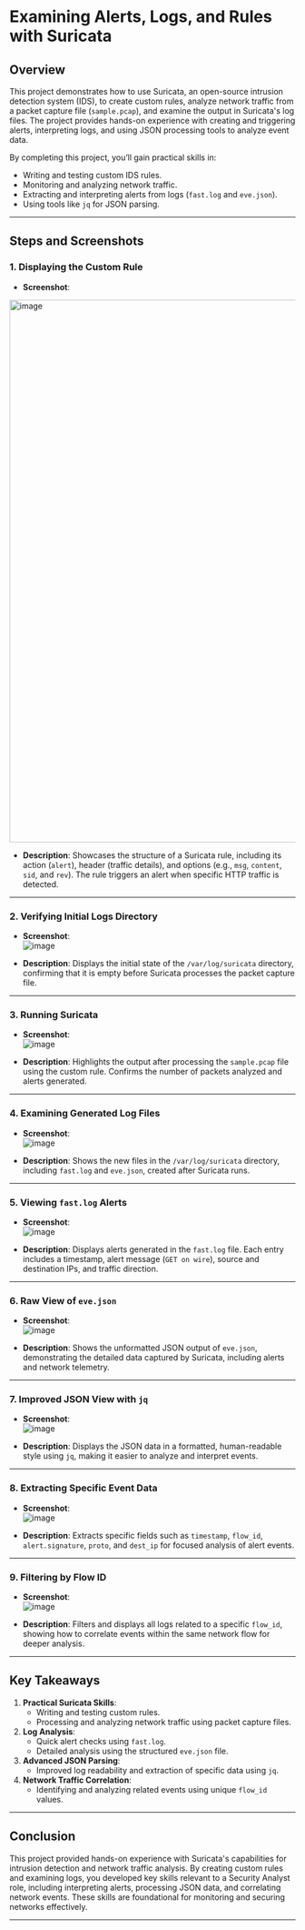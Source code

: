 # **Examining Alerts, Logs, and Rules with Suricata**

## **Overview**
This project demonstrates how to use Suricata, an open-source intrusion detection system (IDS), to create custom rules, analyze network traffic from a packet capture file (`sample.pcap`), and examine the output in Suricata's log files. The project provides hands-on experience with creating and triggering alerts, interpreting logs, and using JSON processing tools to analyze event data.

By completing this project, you’ll gain practical skills in:
- Writing and testing custom IDS rules.
- Monitoring and analyzing network traffic.
- Extracting and interpreting alerts from logs (`fast.log` and `eve.json`).
- Using tools like `jq` for JSON parsing.

---

## **Steps and Screenshots**

### **1. Displaying the Custom Rule**
- **Screenshot**:  
<img width="954" alt="image" src="https://github.com/user-attachments/assets/52c32b0c-65b0-438d-9ddc-afb1b1d4a398" />


- **Description**: Showcases the structure of a Suricata rule, including its action (`alert`), header (traffic details), and options (e.g., `msg`, `content`, `sid`, and `rev`). The rule triggers an alert when specific HTTP traffic is detected.

---

### **2. Verifying Initial Logs Directory**
- **Screenshot**:  
![image](https://github.com/user-attachments/assets/64fd00c4-2a76-41f6-bcb4-bb9376f2a992)

- **Description**: Displays the initial state of the `/var/log/suricata` directory, confirming that it is empty before Suricata processes the packet capture file.

---

### **3. Running Suricata**
- **Screenshot**:  
![image](https://github.com/user-attachments/assets/58f01e3d-9828-4ed7-9b7c-ea8cf8b35819)

- **Description**: Highlights the output after processing the `sample.pcap` file using the custom rule. Confirms the number of packets analyzed and alerts generated.

---

### **4. Examining Generated Log Files**
- **Screenshot**:  
![image](https://github.com/user-attachments/assets/0e263b29-cd82-43db-aa83-8d504cba45df)

- **Description**: Shows the new files in the `/var/log/suricata` directory, including `fast.log` and `eve.json`, created after Suricata runs.

---

### **5. Viewing `fast.log` Alerts**
- **Screenshot**:  
![image](https://github.com/user-attachments/assets/a98281e3-c8c4-42d9-85f4-88526c045618)

- **Description**: Displays alerts generated in the `fast.log` file. Each entry includes a timestamp, alert message (`GET on wire`), source and destination IPs, and traffic direction.

---

### **6. Raw View of `eve.json`**
- **Screenshot**:  
![image](https://github.com/user-attachments/assets/93531707-3a7d-4958-bc78-4750dd1f8df8)

- **Description**: Shows the unformatted JSON output of `eve.json`, demonstrating the detailed data captured by Suricata, including alerts and network telemetry.

---

### **7. Improved JSON View with `jq`**
- **Screenshot**:  
![image](https://github.com/user-attachments/assets/c544b603-819f-4329-9572-71fcd1b8466b)

- **Description**: Displays the JSON data in a formatted, human-readable style using `jq`, making it easier to analyze and interpret events.

---

### **8. Extracting Specific Event Data**
- **Screenshot**:  
![image](https://github.com/user-attachments/assets/22490088-c2a0-4f55-992b-fd17e485d97a)

- **Description**: Extracts specific fields such as `timestamp`, `flow_id`, `alert.signature`, `proto`, and `dest_ip` for focused analysis of alert events.

---

### **9. Filtering by Flow ID**
- **Screenshot**:  
![image](https://github.com/user-attachments/assets/9b3cbb86-7c5a-4971-bd77-cb40588bb6f4)

- **Description**: Filters and displays all logs related to a specific `flow_id`, showing how to correlate events within the same network flow for deeper analysis.

---

## **Key Takeaways**
1. **Practical Suricata Skills**:
   - Writing and testing custom rules.
   - Processing and analyzing network traffic using packet capture files.
2. **Log Analysis**:
   - Quick alert checks using `fast.log`.
   - Detailed analysis using the structured `eve.json` file.
3. **Advanced JSON Parsing**:
   - Improved log readability and extraction of specific data using `jq`.
4. **Network Traffic Correlation**:
   - Identifying and analyzing related events using unique `flow_id` values.

---

## **Conclusion**
This project provided hands-on experience with Suricata's capabilities for intrusion detection and network traffic analysis. By creating custom rules and examining logs, you developed key skills relevant to a Security Analyst role, including interpreting alerts, processing JSON data, and correlating network events. These skills are foundational for monitoring and securing networks effectively.

---
